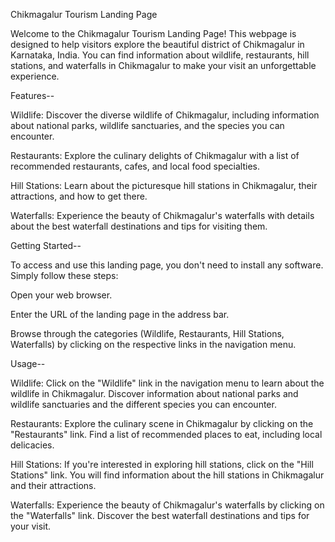 Chikmagalur Tourism Landing Page

Welcome to the Chikmagalur Tourism Landing Page! This webpage is designed to help visitors explore the beautiful district of Chikmagalur in Karnataka, India. You can find information about wildlife, restaurants, hill stations, and waterfalls in Chikmagalur to make your visit an unforgettable experience.

Features--

Wildlife: Discover the diverse wildlife of Chikmagalur, including information about national parks, wildlife sanctuaries, and the species you can encounter.

Restaurants: Explore the culinary delights of Chikmagalur with a list of recommended restaurants, cafes, and local food specialties.

Hill Stations: Learn about the picturesque hill stations in Chikmagalur, their attractions, and how to get there.

Waterfalls: Experience the beauty of Chikmagalur's waterfalls with details about the best waterfall destinations and tips for visiting them.



Getting Started--

To access and use this landing page, you don't need to install any software. Simply follow these steps:

Open your web browser.

Enter the URL of the landing page in the address bar.

Browse through the categories (Wildlife, Restaurants, Hill Stations, Waterfalls) by clicking on the respective links in the navigation menu.



Usage--

Wildlife: Click on the "Wildlife" link in the navigation menu to learn about the wildlife in Chikmagalur. Discover information about national parks and wildlife sanctuaries and the different species you can encounter.

Restaurants: Explore the culinary scene in Chikmagalur by clicking on the "Restaurants" link. Find a list of recommended places to eat, including local delicacies.

Hill Stations: If you're interested in exploring hill stations, click on the "Hill Stations" link. You will find information about the hill stations in Chikmagalur and their attractions.

Waterfalls: Experience the beauty of Chikmagalur's waterfalls by clicking on the "Waterfalls" link. Discover the best waterfall destinations and tips for your visit.
